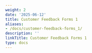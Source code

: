 ```yaml
---
weight: 2
date: '2025-06-12'
title: Customer Feedback Forms 1
aliases:
- /docs/customer-feedback-forms_1/
description: ''
linkTitle: Customer Feedback Forms 1
type: docs
---
```


